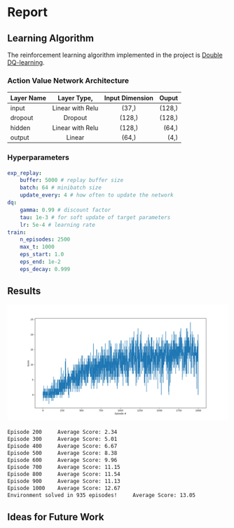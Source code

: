 # Report

## Learning Algorithm
The reinforcement learning algorithm implemented in the project is [Double DQ-learning](https://arxiv.org/pdf/1509.06461.pdf).

### Action Value Network Architecture

| Layer Name      | Layer Type,| Input Dimension          | Ouput  |
| -------------|:-------:|:-------------:| -----:|
| input      | Linear with Relu|(37,) | (128,) |
| dropout      | Dropout |(128,) | (128,) |
| hidden      | Linear with Relu|(128,) | (64,) |
| output | Linear |(64,) | (4,) |



### Hyperparameters
```yaml
exp_replay:
    buffer: 5000 # replay buffer size
    batch: 64 # minibatch size
    update_every: 4 # how often to update the network
dq:
    gamma: 0.99 # discount factor
    tau: 1e-3 # for soft update of target parameters
    lr: 5e-4 # learning rate
train:
    n_episodes: 2500
    max_t: 1000
    eps_start: 1.0
    eps_end: 1e-2
    eps_decay: 0.999
```

## Results
![](images/2000.png)
```
Episode 200     Average Score: 2.34
Episode 300     Average Score: 5.01
Episode 400     Average Score: 6.67
Episode 500     Average Score: 8.38
Episode 600     Average Score: 9.96
Episode 700     Average Score: 11.15
Episode 800     Average Score: 11.54
Episode 900     Average Score: 11.13
Episode 1000    Average Score: 12.67
Environment solved in 935 episodes!     Average Score: 13.05
```
## Ideas for Future Work

